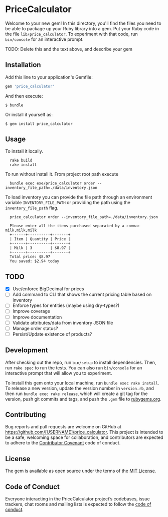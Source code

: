 # PriceCalculator

Welcome to your new gem! In this directory, you'll find the files you need to be able to package up your Ruby library into a gem. Put your Ruby code in the file `lib/price_calculator`. To experiment with that code, run `bin/console` for an interactive prompt.

TODO: Delete this and the text above, and describe your gem

## Installation

Add this line to your application's Gemfile:

```ruby
gem 'price_calculator'
```

And then execute:

    $ bundle

Or install it yourself as:

    $ gem install price_calculator

## Usage

To install it locally.

```
  rake build
  rake install
```

To run without install it. From project root path execute

```
  bundle exec exe/price_calculator order --inventory_file_path=./data/inventory.json
```


To load inventory you can provide the file path through an environment variable `INVENTORY_FILE_PATH` or providing the path using the `inventory_file_path` flag.

```
  price_calculator order --inventory_file_path=./data/inventory.json

  Please enter all the items purchased separated by a comma: milk,milk,milk
  +------+----------+-------+
  | Item | Quantity | Price |
  +------+----------+-------+
  | Milk | 3        | $8.97 |
  +------+----------+-------+
  Total price: $8.97
  You saved: $2.94 today
```

## TODO
- [X] Use/enforce BigDecimal for prices
- [ ] Add command to CLI that shows the current pricing table based on inventory
- [ ] Enforce types for entities (maybe using dry-types?)
- [ ] Improve coverage
- [ ] Improve documentation
- [ ] Validate attributes/data from inventory JSON file
- [ ] Manage order status?
- [ ] Persist/Update existence of products?

## Development

After checking out the repo, run `bin/setup` to install dependencies. Then, run `rake spec` to run the tests. You can also run `bin/console` for an interactive prompt that will allow you to experiment.

To install this gem onto your local machine, run `bundle exec rake install`. To release a new version, update the version number in `version.rb`, and then run `bundle exec rake release`, which will create a git tag for the version, push git commits and tags, and push the `.gem` file to [rubygems.org](https://rubygems.org).

## Contributing

Bug reports and pull requests are welcome on GitHub at https://github.com/[USERNAME]/price_calculator. This project is intended to be a safe, welcoming space for collaboration, and contributors are expected to adhere to the [Contributor Covenant](http://contributor-covenant.org) code of conduct.

## License

The gem is available as open source under the terms of the [MIT License](https://opensource.org/licenses/MIT).

## Code of Conduct

Everyone interacting in the PriceCalculator project’s codebases, issue trackers, chat rooms and mailing lists is expected to follow the [code of conduct](https://github.com/[USERNAME]/price_calculator/blob/master/CODE_OF_CONDUCT.md).
